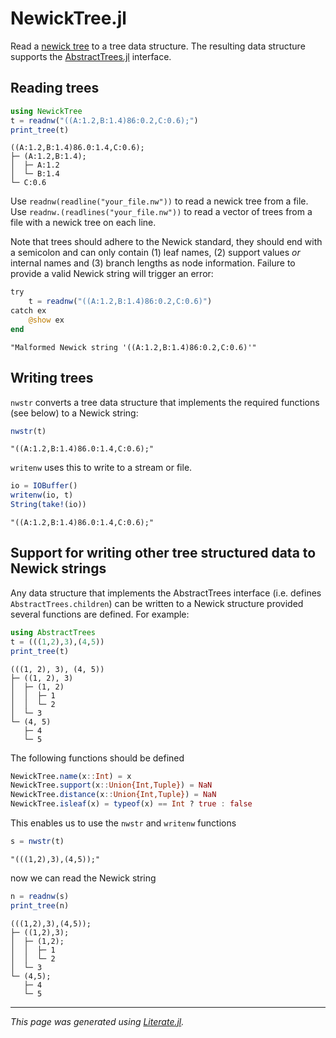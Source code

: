 # NewickTree.jl

Read a [newick tree](http://evolution.genetics.washington.edu/phylip/newicktree.html) to a tree data structure. The resulting data structure supports the [AbstractTrees.jl](https://github.com/JuliaCollections/AbstractTrees.jl) interface.

## Reading trees

```julia
using NewickTree
t = readnw("((A:1.2,B:1.4)86:0.2,C:0.6);")
print_tree(t)
```

```
((A:1.2,B:1.4)86.0:1.4,C:0.6);
├─ (A:1.2,B:1.4);
│  ├─ A:1.2
│  └─ B:1.4
└─ C:0.6
```

Use `readnw(readline("your_file.nw"))` to read a newick tree from a file. Use `readnw.(readlines("your_file.nw"))` to read a vector of trees from a file with a newick tree on each line.

Note that trees should adhere to the Newick standard, they should end with a semicolon and can only contain (1) leaf names, (2) support values *or* internal names and (3) branch lengths as node information. Failure to provide a valid Newick string will trigger an error:

```julia
try
    t = readnw("((A:1.2,B:1.4)86:0.2,C:0.6)")
catch ex
    @show ex
end
```
```
"Malformed Newick string '((A:1.2,B:1.4)86:0.2,C:0.6)'"
```

## Writing trees

`nwstr` converts a tree data structure that implements the required functions (see below) to a Newick string:

```julia
nwstr(t)
```
```
"((A:1.2,B:1.4)86.0:1.4,C:0.6);"
```

`writenw` uses this to write to a stream or file.

```julia
io = IOBuffer()
writenw(io, t)
String(take!(io))
```
```
"((A:1.2,B:1.4)86.0:1.4,C:0.6);"
```

## Support for writing other tree structured data to Newick strings

Any data structure that implements the AbstractTrees interface (i.e. defines `AbstractTrees.children`) can be written to a Newick structure provided several functions are defined. For example:

```julia
using AbstractTrees
t = (((1,2),3),(4,5))
print_tree(t)
```

```
(((1, 2), 3), (4, 5))
├─ ((1, 2), 3)
│  ├─ (1, 2)
│  │  ├─ 1
│  │  └─ 2
│  └─ 3
└─ (4, 5)
   ├─ 4
   └─ 5
```

The following functions should be defined

```julia
NewickTree.name(x::Int) = x
NewickTree.support(x::Union{Int,Tuple}) = NaN
NewickTree.distance(x::Union{Int,Tuple}) = NaN
NewickTree.isleaf(x) = typeof(x) == Int ? true : false
```

This enables us to use the `nwstr` and `writenw` functions

```julia
s = nwstr(t)
```
```
"(((1,2),3),(4,5));"
```

now we can read the Newick string

```julia
n = readnw(s)
print_tree(n)
```

```
(((1,2),3),(4,5));
├─ ((1,2),3);
│  ├─ (1,2);
│  │  ├─ 1
│  │  └─ 2
│  └─ 3
└─ (4,5);
   ├─ 4
   └─ 5
```

---

*This page was generated using [Literate.jl](https://github.com/fredrikekre/Literate.jl).*

